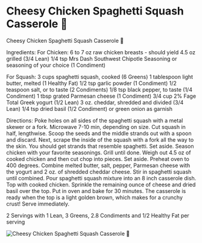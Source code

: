# Cheesy Chicken Spaghetti Squash Casserole 🧀

Cheesy Chicken Spaghetti Squash Casserole 🧀

Ingredients: 
For Chicken:
6 to 7 oz raw chicken breasts - should yield 4.5 oz grilled (3/4 Lean)
1/4 tsp Mrs Dash Southwest Chipotle Seasoning or seasoning of your choice (1 Condiment)

For Squash: 
3 cups spaghetti squash, cooked (6 Greens)
1 tablespoon light butter, melted (1 Healthy Fat)
1/2 tsp garlic powder (1 Condiment)
1/2 teaspoon salt, or to taste (2 Condiments)
1/8 tsp black pepper, to taste (1/4 Condiment)
1 tbsp grated Parmesan cheese (1 Condiment)
3/4 cup 2% Fage Total Greek yogurt (1/2 Lean)
3 oz. cheddar, shredded and divided (3/4 Lean)
1/4 tsp dried basil (1/2 Condiment) or green onion as garnish

Directions:
Poke holes on all sides of the spaghetti squash with a metal skewer or a fork. Microwave 7-10 min, depending on size. Cut squash in half, lengthwise. Scoop the seeds and the middle strands out with a spoon and discard. Next, scrape the inside of the squash with a fork all the way to the skin. You should get strands that resemble spaghetti. Set aside.
Season chicken with your favorite seasonings. Grill until done. Weigh out 4.5 oz of cooked chicken and then cut chop into pieces. Set aside.
Preheat oven to 400 degrees. Combine melted butter, salt, pepper, Parmesan cheese with the yogurt and 2 oz. of shredded cheddar cheese. Stir in spaghetti squash until combined. Pour spaghetti squash mixture into an 8 inch casserole dish. Top with cooked chicken. Sprinkle the remaining ounce of cheese and dried basil over the top. Put in oven and bake for 30 minutes. The casserole is ready when the top is a light golden brown, which makes for a crunchy crust! Serve immediately.

2 Servings with 1 Lean, 3 Greens, 2.8 Condiments and 1/2 Healthy Fat per serving

![Cheesy Chicken Spaghetti Squash Casserole 🧀](/images/Cheesy%20Chicken%20Spaghetti%20Squash%20Casserole%20🧀.png)

